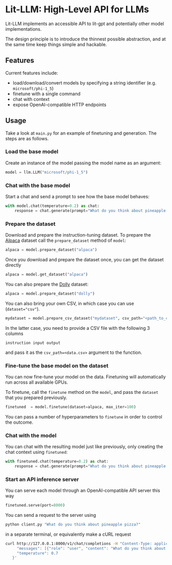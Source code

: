 # Lit-LLM: High-Level API for LLMs

Lit-LLM implements an accessible API to lit-gpt and potentially other model implementations.

The design principle is to introduce the thinnest possible abstraction, and at the same time keep things simple and hackable.

## Features

Current features include:

- load/download/convert models by specifying a string identifier (e.g. `microsoft/phi-1_5`)
- finetune with a single command
- chat with context
- expose OpenAI-compatible HTTP endpoints

## Usage

Take a look at `main.py` for an example of finetuning and generation. The steps are as follows.

### Load the base model

Create an instance of the model passing the model name as an argument:

```python
model = llm.LLM("microsoft/phi-1_5")
```

### Chat with the base model

Start a chat and send a prompt to see how the base model behaves:

```python
with model.chat(temperature=0.2) as chat:
    response = chat.generate(prompt="What do you think about pineapple pizza?")
```

### Prepare the dataset

Download and prepare the instruction-tuning dataset. To prepare the [Alpaca](https://crfm.stanford.edu/2023/03/13/alpaca.html) dataset call the `prepare_dataset` method of `model`:

```python
alpaca = model.prepare_dataset("alpaca")
```

Once you download and prepare the dataset once, you can get the dataset directly

```python
alpaca = model.get_dataset("alpaca")
```

You can also prepare the [Dolly](https://www.databricks.com/blog/2023/04/12/dolly-first-open-commercially-viable-instruction-tuned-llm) dataset:

```python
alpaca = model.prepare_dataset("dolly")
```

You can also bring your own CSV, in which case you can use (`dataset="csv"`).

```python
mydataset = model.prepare_csv_dataset("mydataset", csv_path="<path_to_csv>")
```

In the latter case, you need to provide a CSV file with the following 3 columns
```
instruction input output
```

and pass it as the `csv_path=<data.csv>` argument to the function.

### Fine-tune the base model on the dataset

You can now fine-tune your model on the data. Finetuning will automatically run across all available GPUs.

To finetune, call the `finetune` method on the `model`, and pass the `dataset` that you prepared previously.

```python
finetuned  = model.finetune(dataset=alpaca, max_iter=100)
```

You can pass a number of hyperparameters to `finetune` in order to control the outcome.

### Chat with the model

You can chat with the resulting model just like previously, only creating the chat context using `finetuned`:

```python
with finetuned.chat(temperature=0.2) as chat:
    response = chat.generate(prompt="What do you think about pineapple pizza?")
```

### Start an API inference server

You can serve each model through an OpenAI-compatible API server this way

```python
finetuned.serve(port=8000)
```

You can send a request to the server using

```bash
python client.py "What do you think about pineapple pizza?"
```

in a separate terminal, or equivalently make a cURL request

```bash
curl http://127.0.0.1:8000/v1/chat/completions -H "Content-Type: application/json" -H "X-API-KEY: 1234567890" -d '{
     "messages": [{"role": "user", "content": "What do you think about pineapple pizza?"}],
     "temperature": 0.7
   }'
```